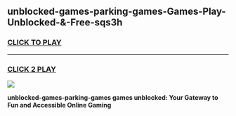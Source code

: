 
## unblocked-games-parking-games-Games-Play-Unblocked-&-Free-sqs3h
<h3>
<a href="https://premium76.site?title=unblocked-games-parking-games&ref=24A">CLICK TO PLAY</a></h3>
<hr>

<h3>
<a href="https://premium76.site?title=unblocked-games-parking-games&ref=24A">CLICK 2 PLAY</a>
  
</h3>

<a href="https://premium76.site?title=unblocked-games-parking-games&ref=24A"><img src="https://clearcache.store/games.png"></a>


**unblocked-games-parking-games games unblocked: Your Gateway to Fun and Accessible Online Gaming**
